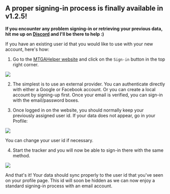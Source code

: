 ## A proper signing-in process is finally available in v1.2.5!

**If you encounter any problem signing-in or retrieving your previous data, hit me up on [Discord](https://discord.gg/GTd3RMd) and I'll be there to help :)**

If you have an existing user id that you would like to use with your new account, here's how:

1. Go to the [MTGAHelper website](https://mtgahelper.com) and click on the `Sign-in` button in the top right corner.

<img src="https://i.imgur.com/7ZQ2QAx.png" />

2. The simplest is to use an external provider. You can authenticate directly with either a Google or Facebook account. 
Or you can create a local account by signing-up first. Once your email is verified, you can sign-in with the email/password boxes.

3. Once logged in on the website, you should normally keep your previously assigned user id. If your data does not appear, go in your Profile:

<img src="https://i.imgur.com/yGRihzM.png" />

You can change your user id if necessary.

4. Start the tracker and you will now be able to sign-in there with the same method.

<img src="https://i.imgur.com/7xvnp9R.png" />

And that's it! Your data should sync properly to the user id that you've seen on your profile page. This id will soon be hidden as we can now enjoy a standard signing-in process with an email account.
